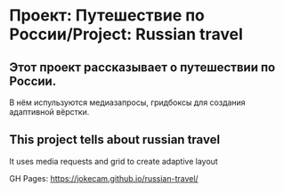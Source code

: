# Проект: Путешествие по России/Project: Russian travel

## Этот проект рассказывает о путешествии по России.
В нём испульзуются медиазапросы, гридбоксы для создания адаптивной вёрстки.

## This project tells about russian travel
It uses media requests and grid to create adaptive layout

GH Pages: https://jokecam.github.io/russian-travel/
